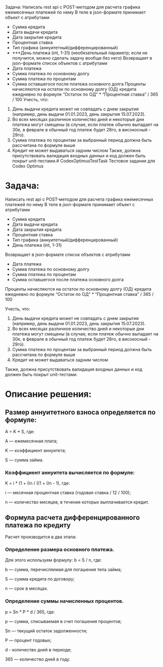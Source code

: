 Задача:
Написать rest api с POST-методом для расчета графика ежемесячных платежей по нему
В теле в json-формате принимает объект с атрибутами
- Сумма кредита
- Дата выдачи кредита
- Дата закрытия кредита
- Процентная ставка
- Тип графика (аннуитетный/дифференцированный)
- ***День платежа (int, 1-31) (необязательный параметр; если не получится, можно
сделать задачу вообще без него)
Возвращает в json-формате список объектов с атрибутами
- Дата платежа
- Сумма платежа по основному долгу
- Сумма платежа по процентам
- Сумма оставшегося после платежа основного долга
Проценты начисляются на остаток по основному долгу (ОД) кредита ежедневно по
формуле
“Остаток по ОД” * “Процентная ставка” / 365 / 100
Учесть, что:
1. День выдачи кредита может не совпадать с днем закрытия (например, день выдачи
01.01.2023, день закрытия 15.07.2023).
2. Во всех месяцах различное количество дней и некоторые дни платежа могут
смещены (в случае, если платеж обычно выпадает на 30е, в феврале в обычный
год платеж будет 28го, в високосный - 29го).
3. Сумма платежа по процентам за выбранный период должна быть рассчитана по
формуле выше
4. Кредит не может выдаваться задним числом
Также, должна присутствовать валидация входных данных и код должен быть покрыт
unit-тестами.# CodexOptimusTestTask
Тестовое задание для Codex Optimus

# Задача:
Написать rest api с POST-методом для расчета графика ежемесячных платежей по нему
В теле в json-формате принимает объект с атрибутами
- Сумма кредита
- Дата выдачи кредита
- Дата закрытия кредита
- Процентная ставка
- Тип графика (аннуитетный/дифференцированный)
- День платежа (int, 1-31)

Возвращает в json-формате список объектов с атрибутами
- Дата платежа
- Сумма платежа по основному долгу
- Сумма платежа по процентам
- Сумма оставшегося после платежа основного долга

Проценты начисляются на остаток по основному долгу (ОД) кредита ежедневно по
формуле
“Остаток по ОД” * “Процентная ставка” / 365 / 100

Учесть, что:
1. День выдачи кредита может не совпадать с днем закрытия (например, день выдачи
01.01.2023, день закрытия 15.07.2023).
2. Во всех месяцах различное количество дней и некоторые дни платежа могут
смещены (в случае, если платеж обычно выпадает на 30е, в феврале в обычный
год платеж будет 28го, в високосный - 29го).
3. Сумма платежа по процентам за выбранный период должна быть рассчитана по
формуле выше
4. Кредит не может выдаваться задним числом

Также, должна присутствовать валидация входных данных и код должен быть покрыт
unit-тестами.

# Описание решения:

## Размер аннуитетного взноса определяется по формуле:

A = K * S, где:

А — ежемесячная плата;

K — коэффициент аннуитета;

S — сумма займа.

### Коэффициент аннуитета вычисляется по формуле:

K = i * (1 + i)n / ((1 + i)n - 1), где:

i — месячная процентная ставка (годовая ставка / 12 / 100);

n — количество месяцев, в течение которых выплачивается кредит.

## Формула расчета дифференцированного платежа по кредиту

Расчет производится в два этапа:

### Определение размера основного платежа.

Для этого используем формулу: b = S / n, где:

b — сумма, перечисляемая для погашения тела займа;

S — сумма кредита по договору;

n — срок в месяцах.

### Определение суммы начисленных процентов.

р = Sn * P * d / 365, где:

p — сумма, списываемая в счет погашения процентов;

Sn — текущий остаток задолженности;

P — процент годовых;

d - количество дней в периоде;

365 — количество дней в году.
